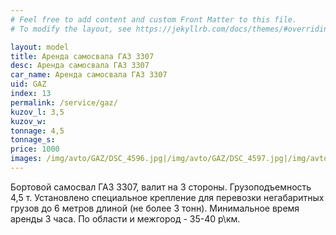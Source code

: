 ```yaml
---
# Feel free to add content and custom Front Matter to this file.
# To modify the layout, see https://jekyllrb.com/docs/themes/#overriding-theme-defaults

layout: model
title: Аренда самосвала ГАЗ 3307
desc: Аренда самосвала ГАЗ 3307
car_name: Аренда самосвала ГАЗ 3307
uid: GAZ
index: 13
permalink: /service/gaz/
kuzov_l: 3,5
kuzov_w: 
tonnage: 4,5
tonnage_s: 
price: 1000
images: /img/avto/GAZ/DSC_4596.jpg|/img/avto/GAZ/DSC_4597.jpg|/img/avto/GAZ/DSC_4598.jpg
---
```


Бортовой самосвал ГАЗ 3307, валит на 3 стороны. 
Грузоподъемность 4,5 т. 
Установлено специальное крепление для перевозки негабаритных грузов до 6 метров длиной (не более 3 тонн). 
Минимальное время аренды 3 часа. 
По области и межгород - 35-40 р\км.